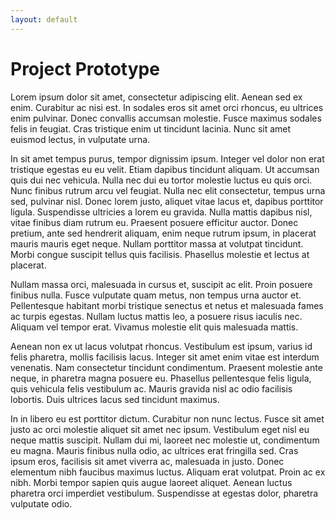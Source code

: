 ```yaml
---
layout: default
---
```


# Project Prototype

Lorem ipsum dolor sit amet, consectetur adipiscing elit. Aenean sed ex enim. Curabitur ac nisi est. In sodales eros sit amet orci rhoncus, eu ultrices enim pulvinar. Donec convallis accumsan molestie. Fusce maximus sodales felis in feugiat. Cras tristique enim ut tincidunt lacinia. Nunc sit amet euismod lectus, in vulputate urna.

In sit amet tempus purus, tempor dignissim ipsum. Integer vel dolor non erat tristique egestas eu eu velit. Etiam dapibus tincidunt aliquam. Ut accumsan quis dui nec vehicula. Nulla nec dui eu tortor molestie luctus eu quis orci. Nunc finibus rutrum arcu vel feugiat. Nulla nec elit consectetur, tempus urna sed, pulvinar nisl. Donec lorem justo, aliquet vitae lacus et, dapibus porttitor ligula. Suspendisse ultricies a lorem eu gravida. Nulla mattis dapibus nisl, vitae finibus diam rutrum eu. Praesent posuere efficitur auctor. Donec pretium, ante sed hendrerit aliquam, enim neque rutrum ipsum, in placerat mauris mauris eget neque. Nullam porttitor massa at volutpat tincidunt. Morbi congue suscipit tellus quis facilisis. Phasellus molestie et lectus at placerat.

Nullam massa orci, malesuada in cursus et, suscipit ac elit. Proin posuere finibus nulla. Fusce vulputate quam metus, non tempus urna auctor et. Pellentesque habitant morbi tristique senectus et netus et malesuada fames ac turpis egestas. Nullam luctus mattis leo, a posuere risus iaculis nec. Aliquam vel tempor erat. Vivamus molestie elit quis malesuada mattis.

Aenean non ex ut lacus volutpat rhoncus. Vestibulum est ipsum, varius id felis pharetra, mollis facilisis lacus. Integer sit amet enim vitae est interdum venenatis. Nam consectetur tincidunt condimentum. Praesent molestie ante neque, in pharetra magna posuere eu. Phasellus pellentesque felis ligula, quis vehicula felis vestibulum ac. Mauris gravida nisl ac odio facilisis lobortis. Duis ultrices lacus sed tincidunt maximus.

In in libero eu est porttitor dictum. Curabitur non nunc lectus. Fusce sit amet justo ac orci molestie aliquet sit amet nec ipsum. Vestibulum eget nisl eu neque mattis suscipit. Nullam dui mi, laoreet nec molestie ut, condimentum eu magna. Mauris finibus nulla odio, ac ultrices erat fringilla sed. Cras ipsum eros, facilisis sit amet viverra ac, malesuada in justo. Donec elementum nibh faucibus maximus luctus. Aliquam erat volutpat. Proin ac ex nibh. Morbi tempor sapien quis augue laoreet aliquet. Aenean luctus pharetra orci imperdiet vestibulum. Suspendisse at egestas dolor, pharetra vulputate odio.
